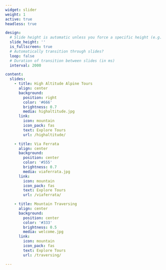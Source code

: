 ```yaml
---
widget: slider
weight: 1
active: true
headless: true

design:
  # Slide height is automatic unless you force a specific height (e.g. '400px')
  slide_height: ''
  is_fullscreen: true
  # Automatically transition through slides?
  loop: false
  # Duration of transition between slides (in ms)
  interval: 2000

content:
  slides:
    - title: High Altitude Alpine Tours
      align: center
      background:
        position: right
        color: '#666'
        brightness: 0.7
        media: highaltitude.jpg
      link:
        icon: mountain
        icon_pack: fas
        text: Explore Tours
        url: /highaltitude/

    - title: Via Ferrata
      align: center
      background:
        position: center
        color: '#555'
        brightness: 0.7
        media: viaferrata.jpg
      link:
        icon: mountain
        icon_pack: fas
        text: Explore Tours
        url: /viaferrata/

    - title: Mountain Traversing
      align: center
      background:
        position: center
        color: '#333'
        brightness: 0.5
        media: welcome.jpg
      link:
        icon: mountain
        icon_pack: fas
        text: Explore Tours
        url: /traversing/

---
```

